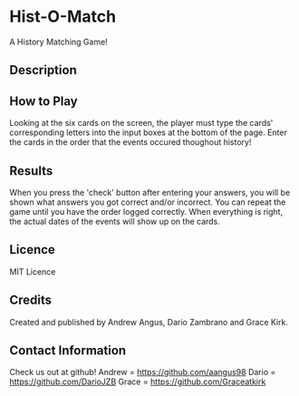# Hist-O-Match
A History Matching Game!

## Description

## How to Play
Looking at the six cards on the screen, the player must type the cards' corresponding letters into the input boxes at the bottom of the page. Enter the cards in the order that the events occured thoughout history! 

## Results
When you press the 'check' button after entering your answers, you will be shown what answers you got correct and/or incorrect. You can repeat the game until you have the order logged correctly. When everything is right, the actual dates of the events will show up on the cards.

## Licence
MIT Licence

## Credits
Created and published by Andrew Angus, Dario Zambrano and Grace Kirk.

## Contact Information
Check us out at github! 
Andrew = https://github.com/aangus98
Dario = https://github.com/DarioJZB
Grace = https://github.com/Graceatkirk
